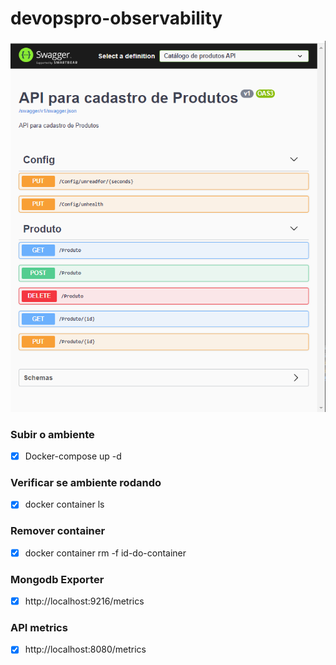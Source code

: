 # devopspro-observability

![](imgs/Screenshot_2.png)

### Subir o ambiente
- [x] Docker-compose up -d

### Verificar se ambiente rodando
- [x] docker container ls

### Remover container
- [x] docker container rm -f id-do-container

### Mongodb Exporter
- [x] http://localhost:9216/metrics

### API metrics
-[x] http://localhost:8080/metrics
